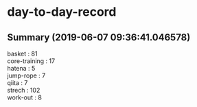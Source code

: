 # day-to-day-record  
## Summary  (2019-06-07 09:36:41.046578)  
basket : 81  
core-training : 17  
hatena : 5  
jump-rope : 7  
qiita : 7  
strech : 102  
work-out : 8  
